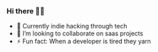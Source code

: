 ### Hi there 👋🏼

- 🔭 Currently indie hacking through tech
- 👯 I’m looking to collaborate on saas projects
- ⚡ Fun fact: When a developer is tired they yarn
